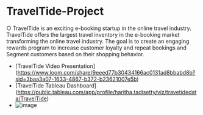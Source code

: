 # TravelTide-Project

○ TravelTide is an exciting e-booking startup in the online travel industry. TravelTide offers the largest travel inventory in the e-booking market transforming the online travel industry. The goal is to create an engaging rewards program to increase customer loyalty and repeat bookings and Segment customers based on their shopping behavior.

- [TravelTide Video Presentation] (https://www.loom.com/share/9eeed77b30434166ac0131ad8bbabd8b?sid=3baa3a07-1633-4867-b372-b23621007e5b)
- [TravelTide Tableau Dashboard] (https://public.tableau.com/app/profile/haritha.tadisetty/viz/travetidedata/TravelTide)
- ![image](https://github.com/user-attachments/assets/6573ebe0-fa29-4d01-b3c3-c2159c6e6010)

